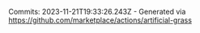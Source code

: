 Commits: 2023-11-21T19:33:26.243Z - Generated via https://github.com/marketplace/actions/artificial-grass
<br>
